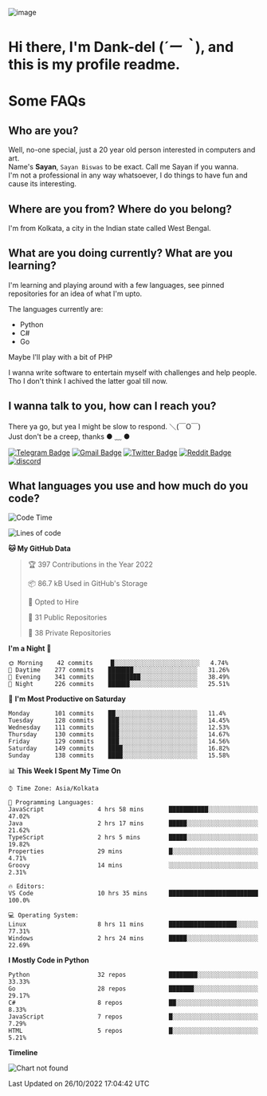![image](https://user-images.githubusercontent.com/63096193/125182844-29f20800-e22f-11eb-8dc9-b0f2d29647bb.png)

# **Hi there, I'm Dank-del (*´ー｀*), and this is my profile readme.**
<!--  [![Profile views](https://gpvc.arturio.dev/dank-del)](https://github.com/dank-del) -->
# Some FAQs

## **Who are you?**

Well, no-one special, just a 20 year old person interested in computers and art. \
Name's **Sayan**, `Sayan Biswas` to be exact. Call me Sayan if you wanna. \
I'm not a professional in any way whatsoever, I do things to have fun and cause its interesting.

## **Where are you from? Where do you belong?**

I'm from Kolkata, a city in the Indian state called West Bengal.

## **What are you doing currently? What are you learning?**

I'm learning and playing around with a few languages, see pinned repositories for an idea of what I'm upto.

The languages currently are:

- Python
- C#
- Go

Maybe I'll play with a bit of PHP

I wanna write software to entertain myself with challenges and help people. \
Tho I don't think I achived the latter goal till now.

<!--## **Eww, I see a weeb profile.**

Can't help it, it's the best way to hide my face on this account
> Why do people hate weebs .-.

## **Cool, what more interests you?**

My interests are quite, weird. They're scattered all over the place. \
I've been fascinated by music and have studied it since the age of 6, I've performed on stage and on air but yeah now I've been away from that. I specialize in key instruments. \
Another thing that interests me is Media Production, aka, working with audio, video and broadcasting media.

> I just like art in general. also feeds the reason of me being obsessed with Japanese drawings (⋟ ﹏ ⋞)-->

## **I wanna talk to you, how can I reach you?**

There ya go, but yea I might be slow to respond. ＼(￣O￣) \
Just don't be a creep, thanks ● ﹏ ●

[![Telegram Badge](https://img.shields.io/badge/-dank_as_fuck-1ca0f1?style=flat-square&logo=telegram&logoColor=white&link=https://t.me/dank_as_fuck)](https://t.me/dank_as_fuck)
[![Gmail Badge](https://img.shields.io/badge/-sayan@asia.com-c14438?style=flat-square&logo=Gmail&logoColor=white&link=mailto:sayan@asia.com)](mailto:sayan@asia.com)
[![Twitter Badge](https://img.shields.io/twitter/follow/TheDankDel?style=social)](https://twitter.com/TheDankDel)
[![Reddit Badge](https://img.shields.io/reddit/user-karma/combined/dank_as_fuck_?style=social)](https://www.reddit.com/user/dank_as_fuck_/)
[![discord](https://discord-md-badge.vercel.app/api/shield/506536929152466945?style=social)](https://discordapp.com/users/506536929152466945)

## **What languages you use and how much do you code?**

<!--START_SECTION:waka-->
![Code Time](http://img.shields.io/badge/Code%20Time-834%20hrs%207%20mins-blue)

![Lines of code](https://img.shields.io/badge/From%20Hello%20World%20I%27ve%20Written-1%20Million%20lines%20of%20code-blue)

**🐱 My GitHub Data** 

> 🏆 397 Contributions in the Year 2022
 > 
> 📦 86.7 kB Used in GitHub's Storage 
 > 
> 💼 Opted to Hire
 > 
> 📜 31 Public Repositories 
 > 
> 🔑 38 Private Repositories  
 > 
**I'm a Night 🦉** 

```text
🌞 Morning    42 commits     █░░░░░░░░░░░░░░░░░░░░░░░░   4.74% 
🌆 Daytime    277 commits    ███████░░░░░░░░░░░░░░░░░░   31.26% 
🌃 Evening    341 commits    █████████░░░░░░░░░░░░░░░░   38.49% 
🌙 Night      226 commits    ██████░░░░░░░░░░░░░░░░░░░   25.51%

```
📅 **I'm Most Productive on Saturday** 

```text
Monday       101 commits    ██░░░░░░░░░░░░░░░░░░░░░░░   11.4% 
Tuesday      128 commits    ███░░░░░░░░░░░░░░░░░░░░░░   14.45% 
Wednesday    111 commits    ███░░░░░░░░░░░░░░░░░░░░░░   12.53% 
Thursday     130 commits    ███░░░░░░░░░░░░░░░░░░░░░░   14.67% 
Friday       129 commits    ███░░░░░░░░░░░░░░░░░░░░░░   14.56% 
Saturday     149 commits    ████░░░░░░░░░░░░░░░░░░░░░   16.82% 
Sunday       138 commits    ████░░░░░░░░░░░░░░░░░░░░░   15.58%

```


📊 **This Week I Spent My Time On** 

```text
⌚︎ Time Zone: Asia/Kolkata

💬 Programming Languages: 
JavaScript               4 hrs 58 mins       ███████████░░░░░░░░░░░░░░   47.02% 
Java                     2 hrs 17 mins       █████░░░░░░░░░░░░░░░░░░░░   21.62% 
TypeScript               2 hrs 5 mins        █████░░░░░░░░░░░░░░░░░░░░   19.82% 
Properties               29 mins             █░░░░░░░░░░░░░░░░░░░░░░░░   4.71% 
Groovy                   14 mins             ░░░░░░░░░░░░░░░░░░░░░░░░░   2.31%

🔥 Editors: 
VS Code                  10 hrs 35 mins      █████████████████████████   100.0%

💻 Operating System: 
Linux                    8 hrs 11 mins       ███████████████████░░░░░░   77.31% 
Windows                  2 hrs 24 mins       █████░░░░░░░░░░░░░░░░░░░░   22.69%

```

**I Mostly Code in Python** 

```text
Python                   32 repos            ████████░░░░░░░░░░░░░░░░░   33.33% 
Go                       28 repos            ███████░░░░░░░░░░░░░░░░░░   29.17% 
C#                       8 repos             ██░░░░░░░░░░░░░░░░░░░░░░░   8.33% 
JavaScript               7 repos             █░░░░░░░░░░░░░░░░░░░░░░░░   7.29% 
HTML                     5 repos             █░░░░░░░░░░░░░░░░░░░░░░░░   5.21%

```


**Timeline**

![Chart not found](https://raw.githubusercontent.com/Dank-del/Dank-del/main/charts/bar_graph.png) 


 Last Updated on 26/10/2022 17:04:42 UTC
<!--END_SECTION:waka-->

<!--## **Can I stalk your spotify?**

Um sure.

![OwO Spotify](https://spotify-recently-played-readme.vercel.app/api?user=31fdrsslnr7nvq4ytqwtw7c4rxfm&count=5)-->
